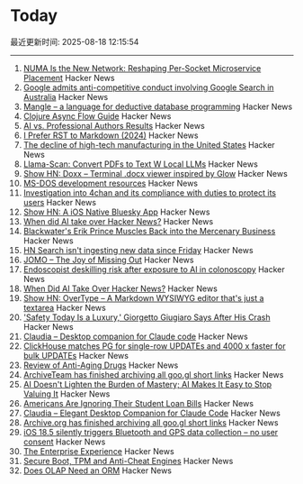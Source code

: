 # Today

最近更新时间: 2025-08-18 12:15:54

--- 
1. [NUMA Is the New Network: Reshaping Per-Socket Microservice Placement](https://codemia.io/blog/path/NUMA-Is-the-New-Network-How-Per-Socket-Memory-Models-Are-Reshaping-Microservice-Placement) Hacker News
2. [Google admits anti-competitive conduct involving Google Search in Australia](https://www.accc.gov.au/media-release/google-admits-anti-competitive-conduct-involving-google-search-in-australia) Hacker News
3. [Mangle – a language for deductive database programming](https://github.com/google/mangle) Hacker News
4. [Clojure Async Flow Guide](https://clojure.github.io/core.async/flow-guide.html) Hacker News
5. [AI vs. Professional Authors Results](http://mark---lawrence.blogspot.com/2025/08/the-ai-vs-authors-results-part-2.html) Hacker News
6. [I Prefer RST to Markdown (2024)](https://buttondown.com/hillelwayne/archive/why-i-prefer-rst-to-markdown/) Hacker News
7. [The decline of high-tech manufacturing in the United States](https://blog.waldrn.com/p/the-decline-of-high-tech-manufacturing) Hacker News
8. [Llama-Scan: Convert PDFs to Text W Local LLMs](https://github.com/ngafar/llama-scan) Hacker News
9. [Show HN: Doxx – Terminal .docx viewer inspired by Glow](https://github.com/bgreenwell/doxx) Hacker News
10. [MS-DOS development resources](https://github.com/SuperIlu/DOSDevelResources/blob/main/README.md) Hacker News
11. [Investigation into 4chan and its compliance with duties to protect its users](https://www.ofcom.org.uk/online-safety/illegal-and-harmful-content/investigation-into-4chan-and-its-compliance-with-duties-to-protect-its-users-from-illegal-content) Hacker News
12. [Show HN: A iOS Native Bluesky App](https://github.com/0xatrilla/LiquidSky) Hacker News
13. [When did AI take over Hacker News?](https://zachperk.com/blog/when-did-ai-take-over-hn) Hacker News
14. [Blackwater's Erik Prince Muscles Back into the Mercenary Business](https://www.wsj.com/world/americas/erik-prince-mercenaries-vectus-global-5a166dca) Hacker News
15. [HN Search isn't ingesting new data since Friday](https://github.com/algolia/hn-search/issues/248) Hacker News
16. [JOMO – The Joy of Missing Out](https://jomo.lol) Hacker News
17. [Endoscopist deskilling risk after exposure to AI in colonoscopy](https://www.thelancet.com/journals/langas/article/PIIS2468-1253(25)00133-5/abstract) Hacker News
18. [When Did AI Take Over Hacker News?](https://zachperk.com/blog/when-did-ai-take-over-hn) Hacker News
19. [Show HN: OverType – A Markdown WYSIWYG editor that's just a textarea](https://news.ycombinator.com/item?id=44932651) Hacker News
20. ['Safety Today Is a Luxury,' Giorgetto Giugiaro Says After His Crash](https://www.jalopnik.com/1930930/giorgetto-giugiaro-crash-op-ed/) Hacker News
21. [Claudia – Desktop companion for Claude code](https://claudiacode.com/) Hacker News
22. [ClickHouse matches PG for single-row UPDATEs and 4000 x faster for bulk UPDATEs](https://clickhouse.com/blog/update-performance-clickhouse-vs-postgresql) Hacker News
23. [Review of Anti-Aging Drugs](https://scienceblog.com/joshmitteldorf/2025/08/17/review-of-anti-aging-drugs/) Hacker News
24. [ArchiveTeam has finished archiving all goo.gl short links](https://tracker.archiveteam.org/goo-gl/) Hacker News
25. [AI Doesn't Lighten the Burden of Mastery; AI Makes It Easy to Stop Valuing It](https://playtechnique.io/blog/ai-doesnt-lighten-the-burden-of-mastery.html) Hacker News
26. [Americans Are Ignoring Their Student Loan Bills](https://news.bloomberglaw.com/banking-law/millions-of-americans-are-ignoring-their-student-loan-bills) Hacker News
27. [Claudia – Elegant Desktop Companion for Claude Code](https://claudiacode.com/) Hacker News
28. [Archive.org has finished archiving all goo.gl short links](https://tracker.archiveteam.org/goo-gl/) Hacker News
29. [iOS 18.5 silently triggers Bluetooth and GPS data collection – no user consent](https://github.com/JGoyd/iOS-18.5-Bluetooth-Privacy-Vuln) Hacker News
30. [The Enterprise Experience](https://churchofturing.github.io/the-enterprise-experience.html) Hacker News
31. [Secure Boot, TPM and Anti-Cheat Engines](https://andrewmoore.ca/blog/post/anticheat-secure-boot-tpm/) Hacker News
32. [Does OLAP Need an ORM](https://clickhouse.com/blog/moosestack-does-olap-need-an-orm) Hacker News
